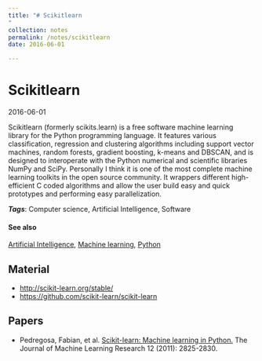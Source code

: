 ```yaml
---
title: "# Scikitlearn
"
collection: notes
permalink: /notes/scikitlearn
date: 2016-06-01

---
```


# Scikitlearn

2016-06-01

Scikitlearn (formerly scikits.learn) is a free software machine learning library for the Python programming language. It features various classification, regression and clustering algorithms including support vector machines, random forests, gradient boosting, k-means and DBSCAN, and is designed to interoperate with the Python numerical and scientific libraries NumPy and SciPy.
Personally I think it is one of the most complete machine learning toolkits in the open source community. It wrappers different high-efficient C coded algorithms and
allow the user build easy and quick prototypes and performing easy parallelization.

***Tags***: Computer science, Artificial Intelligence, Software

#### See also
[Artificial Intelligence](/notes/artificial_intelligence), [Machine learning](/notes/machine_learning), [Python](/notes/python)

## Material
* http://scikit-learn.org/stable/
* https://github.com/scikit-learn/scikit-learn

## Papers
* Pedregosa, Fabian, et al. [Scikit-learn: Machine learning in Python.](http://www.jmlr.org/papers/volume12/pedregosa11a/pedregosa11a.pdf) The Journal of Machine Learning Research 12 (2011): 2825-2830.



